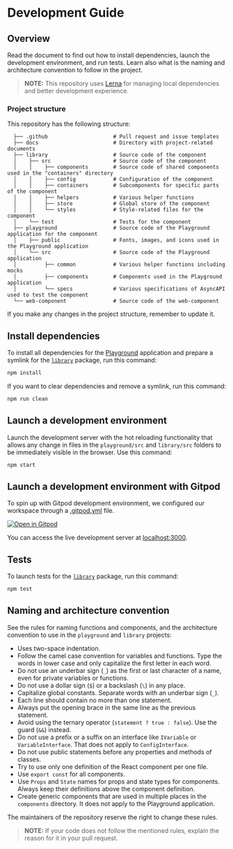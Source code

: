# Development Guide

## Overview

Read the document to find out how to install dependencies, launch the development environment, and run tests. Learn also what is the naming and architecture convention to follow in the project.

> **NOTE:** This repository uses [Lerna](https://github.com/lerna/lerna) for managing local dependencies and better development experience.

### Project structure

This repository has the following structure:

<!-- markdownlint-disable MD040 -->

```
  ├── .github                     # Pull request and issue templates
  ├── docs                        # Directory with project-related documents
  ├── library                     # Source code of the component
  │    ├── src                    # Source code of the component
  │    │    ├── components        # Source code of shared components used in the "containers" directory
  │    │    ├── config            # Configuration of the component
  │    │    ├── containers        # Subcomponents for specific parts of the component
  │    │    ├── helpers           # Various helper functions
  │    │    ├── store             # Global store of the component
  │    │    └── styles            # Style-related files for the component
  │    └── test                   # Tests for the component
  ├── playground                  # Source code of the Playground application for the component
  │    ├── public                 # Fonts, images, and icons used in the Playground application
  │    └── src                    # Source code of the Playground application
  │         ├── common            # Various helper functions including mocks
  │         ├── components        # Components used in the Playground application
  │         └── specs             # Various specifications of AsyncAPI used to test the component
  └── web-component               # Source code of the web-component
```

<!-- markdownlint-enable MD040 -->

If you make any changes in the project structure, remember to update it.

## Install dependencies

To install all dependencies for the [Playground](../../playground) application and prepare a symlink for the [`library`](../../library) package, run this command:

```sh
npm install
```

If you want to clear dependencies and remove a symlink, run this command:

```sh
npm run clean
```

## Launch a development environment

Launch the development server with the hot reloading functionality that allows any change in files in the `playground/src` and `library/src` folders to be immediately visible in the browser. Use this command:

```sh
npm start
```

## Launch a development environment with Gitpod

To spin up with Gitpod development environment, we configured our workspace through a [.gitpod.yml](/.gitpod.yml) file.

[![Open in Gitpod](https://gitpod.io/button/open-in-gitpod.svg)](https://gitpod.io/#https://github.com/asyncapi/asyncapi-react/)

You can access the live development server at [localhost:3000](http://localhost:3000/).

## Tests

To launch tests for the [`library`](../../library) package, run this command:

```sh
npm test
```

## Naming and architecture convention

See the rules for naming functions and components, and the architecture convention to use in the `playground` and `library` projects:

- Uses two-space indentation.
- Follow the camel case convention for variables and functions. Type the words in lower case and only capitalize the first letter in each word.
- Do not use an underbar sign (`_`) as the first or last character of a name, even for private variables or functions.
- Do not use a dollar sign (`$`) or a backslash (`\`) in any place.
- Capitalize global constants. Separate words with an underbar sign (`_`).
- Each line should contain no more than one statement.
- Always put the opening brace in the same line as the previous statement.
- Avoid using the ternary operator (`statement ? true : false`). Use the guard (`&&`) instead.
- Do not use a prefix or a suffix on an interface like `IVariable` or `VariableInterface`. That does not apply to `ConfigInterface`.
- Do not use public statements before any properties and methods of classes.
- Try to use only one definition of the React component per one file.
- Use `export const` for all components.
- Use `Props` and `State` names for props and state types for components. Always keep their definitions above the component definition.
- Create generic components that are used in multiple places in the `components` directory. It does not apply to the Playground application.

The maintainers of the repository reserve the right to change these rules.

> **NOTE:** If your code does not follow the mentioned rules, explain the reason for it in your pull request.
